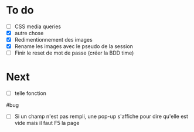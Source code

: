 # To do
  
  - [ ] CSS media queries
  - [X] autre chose
  - [X] Redimentionnement des images
  - [X] Rename les images avec le pseudo de la session
  - [ ] Finir le reset de mot de passe (créer la BDD time)

# Next

  - [ ] telle fonction
  

#bug 

- [ ] Si un champ n'est pas rempli, une pop-up s'affiche pour dire qu'elle est vide mais il faut F5 la page
  